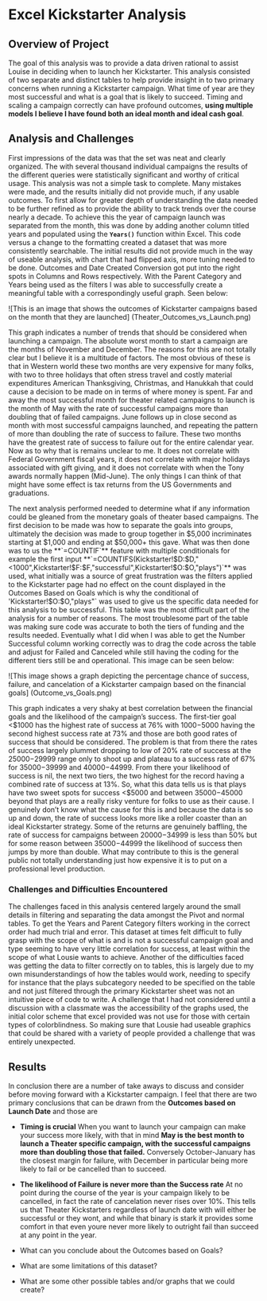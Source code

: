 # Excel Kickstarter Analysis

## Overview of Project
The goal of this analysis was to provide a data driven rational to assist Louise in deciding when to launch her Kickstarter.
This analysis consisted of two separate and distinct tables to help provide insight in to two primary concerns when running
a Kickstarter campaign. What time of year are they most successful and what is a goal that is likely to succeed. Timing and
scaling a campaign correctly can have profound outcomes, **using multiple models I believe I have found both an ideal month
and ideal cash goal**.


## Analysis and Challenges
First impressions of the data was that the set was neat and clearly organized. The with several thousand individual campaigns
the results of the different queries were statistically significant and worthy of critical usage. This analysis was not a
simple task to complete. Many mistakes were made, and the results initially did not provide much, if any usable outcomes.
To first allow for greater depth of understanding the data needed to be further refined as to provide the ability to track
trends over the course nearly a decade. To achieve this the year of campaign launch was separated from the month, this was
done by adding another column titled years and populated using the  **`Years()`** function within Excel. This code versus a 
change to the formatting created a dataset that was more consistently searchable. The initial results did not provide much
in the way of useable analysis, with chart that had flipped axis, more tuning needed to be done. Outcomes and Date Created
Conversion got put into the right spots in Columns and Rows respectively. With the Parent Category and Years being used as
the filters I was able to successfully create a meaningful table with a correspondingly useful graph. Seen below:

![This is an image that shows the outcomes of Kickstarter campaigns based on the month that they are launched] (Theater_Outcomes_vs_Launch.png)

This graph indicates a number of trends that should be considered when launching a campaign.  The absolute worst month to
start a campaign are the months of November and December. The reasons for this are not totally clear but I believe it is a 
multitude of factors. The most obvious of these is that in Western world these two months are very expensive for many folks,
with two to three holidays that often stress travel and costly material expenditures American Thanksgiving, Christmas, and
Hanukkah that could cause a decision to be made on in terms of where money is spent. Far and away the most successful month
for theater related campaigns to launch is the month of May with the rate of successful campaigns more than doubling that of
failed campaigns. June follows up in close second as month with most successful campaigns launched, and repeating the pattern
of more than doubling the rate of success to failure. These two months have the greatest rate of success to failure out for
the entire calendar year. Now as to why that is remains unclear to me. It does not correlate with Federal Government fiscal
years, it does not correlate with major holidays associated with gift giving, and it does not correlate with when the Tony
awards normally happen (Mid-June). The only things I can think of that might have some effect is tax returns from the US
Governments and graduations.

The next analysis performed needed to determine what if any information could be gleaned from the monetary goals of theater 
based campaigns.  The first decision to be made was how to separate the goals into groups, ultimately the decision was made
to group together in $5,000 incriminates starting at $1,000 and ending at $50,000+ this gave. What was then done was to us the
**`=COUNTIF`** feature with multiple conditionals for example the first input 
**`=COUNTIFS(Kickstarter!$D:$D,"<1000",Kickstarter!$F:$F,"successful",Kickstarter!$O:$O,"plays")`** was used, what initially was 
a source of great frustration was the filters applied to the Kickstarter page had no effect on the count displayed in the
Outcomes Based on Goals which is why the conditional of 'Kickstarter!$O:$O,"plays"` was used to give us the specific data
needed for this analysis to be successful. This table was the most difficult part of the analysis for a number of reasons.
The most troublesome part of the table was making sure code was accurate to both the tiers of funding and the results needed.
Eventually what I did when I was able to get the Number Successful column working correctly was to drag the code across the
table and adjust for Failed and Canceled while still having the coding for the different tiers still be and operational. This
image can be seen below:

![This image shows a graph depicting the percentage chance of success, failure, and cancelation of a Kickstarter campaign based on the financial goals] (Outcome_vs_Goals.png)

This graph indicates a very shaky at best correlation between the financial goals and the likelihood of the campaign’s success.
The first-tier goal <$1000 has the highest rate of success at 76% with $1000-$5000 having the second highest success rate at
73% and those are both good rates of success that should be considered. The problem is that from there the rates of success
largely plummet dropping to low of 20% rate of success at the $25000-$29999 range only to shoot up and plateau to a success
rate of 67% for $35000-$39999 and $40000-$44999. From there your likelihood of success is nil, the next two tiers, the two
highest for the record having a combined rate of success at 13%. So, what this data tells us is that plays have two sweet spots
for success <$5000 and between $35000-$45000 beyond that plays are a really risky venture for folks to use as their cause.
I genuinely don’t know what the cause for this is and because the data is so up and down, the rate of success looks more like a
roller coaster than an ideal Kickstarter strategy. Some of the returns are genuinely baffling, the rate of success for campaigns
between $20000-$34999 is less than 50% but for some reason between $35000-$44999 the likelihood of success then jumps by more 
than double. What may contribute to this is the general public not totally understanding just how expensive it is to put on a
professional level production. 
	

### Challenges and Difficulties Encountered
The challenges faced in this analysis centered largely around the small details in filtering and separating the data amongst the
Pivot and normal tables. To get the Years and Parent Category filters working in the correct order had much trial and error.
This dataset at times felt difficult to fully grasp with the scope of what is and is not a successful campaign goal and type
seeming to have very little correlation for success, at least within the scope of what Lousie wants to achieve. Another of
the difficulties faced was getting the data to filter correctly on to tables, this is largely due to my own misunderstandings
of how the tables would work, needing to specify for instance that the plays subcategory needed to be specified on the table
and not just filtered through the primary Kickstarter sheet was not an intuitive piece of code to write.  A challenge that I
had not considered until a discussion with a classmate was the accessibility of the graphs used, the initial color scheme that
excel provided was not use for those with certain types of colorblindness. So making sure that Lousie had useable graphics that
could be shared with a variety of people provided a challenge that was entirely unexpected.

## Results
In conclusion there are a number of take aways to discuss and consider before moving forward with a Kickstarter campaign.  I
feel that there are two primary conclusions that can be drawn from the **Outcomes based on Launch Date** and those are
- **Timing is crucial**
When you want to launch your campaign can make your success more likely, with that in mind **May is the best month
to launch a Theater specific campaign, with the successful campaigns more than doubling those that failed.** Conversely
October-January has the closest margin for failure, with December in particular being more likely to fail or be
cancelled than to succeed.
- **The likelihood of Failure is never more than the Success rate**
At no point during the course of the year is your campaign likely to be cancelled, in fact the rate of cancelation
never rises over 10%. This tells us that Theater Kickstarters regardless of launch date with will either be
successful or they wont, and while that binary is stark it provides some comfort in that even youre never more likely
to outright fail than succeed at any point in the year.



- What can you conclude about the Outcomes based on Goals?

- What are some limitations of this dataset?

- What are some other possible tables and/or graphs that we could create?
